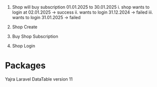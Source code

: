 1. Shop will buy subscription 01.01.2025 to 30.01.2025 
    i. shop wants to login at 02.01.2025 -> success
    ii. wants to login 31.12.2024 -> failed
    iii. wants to login 31.01.2025 -> failed


1. Shop Create
2. Buy Shop Subscription
3. Shop Login

# Packages
Yajra Laravel DataTable version 11